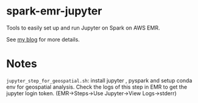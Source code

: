 # spark-emr-jupyter
Tools to easily set up and run Jupyter on Spark on AWS EMR.

See [my blog](https://mikestaszel.com/2017/10/16/jupyter-notebooks-with-pyspark-on-aws-emr/) for more details.

# Notes

`jupyter_step_for_geospatial.sh`: install jupyter , pyspark and setup conda env for geospatial analysis. Check the logs of this step in EMR to get the jupyter login token. (EMR->Steps->Use Jupyter->View Logs->stderr)

